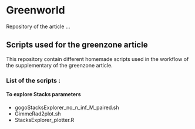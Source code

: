 # Greenworld
Repository of the article ...

## Scripts used for the greenzone article

This repository contain different homemade scripts used in the workflow of the supplementary of the greenzone article.

### List of the scripts :

#### To explore Stacks parameters
- gogoStacksExplorer_no_n_inf_M_paired.sh 
- GimmeRad2plot.sh
- StacksExplorer_plotter.R
